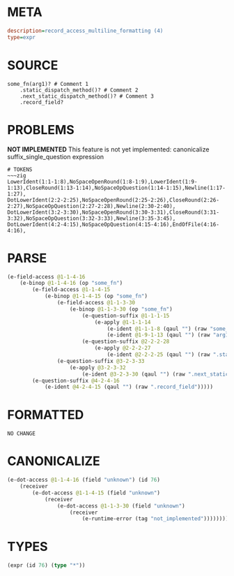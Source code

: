 # META
~~~ini
description=record_access_multiline_formatting (4)
type=expr
~~~
# SOURCE
~~~roc
some_fn(arg1)? # Comment 1
	.static_dispatch_method()? # Comment 2
	.next_static_dispatch_method()? # Comment 3
	.record_field?
~~~
# PROBLEMS
**NOT IMPLEMENTED**
This feature is not yet implemented: canonicalize suffix_single_question expression


~~~
# TOKENS
~~~zig
LowerIdent(1:1-1:8),NoSpaceOpenRound(1:8-1:9),LowerIdent(1:9-1:13),CloseRound(1:13-1:14),NoSpaceOpQuestion(1:14-1:15),Newline(1:17-1:27),
DotLowerIdent(2:2-2:25),NoSpaceOpenRound(2:25-2:26),CloseRound(2:26-2:27),NoSpaceOpQuestion(2:27-2:28),Newline(2:30-2:40),
DotLowerIdent(3:2-3:30),NoSpaceOpenRound(3:30-3:31),CloseRound(3:31-3:32),NoSpaceOpQuestion(3:32-3:33),Newline(3:35-3:45),
DotLowerIdent(4:2-4:15),NoSpaceOpQuestion(4:15-4:16),EndOfFile(4:16-4:16),
~~~
# PARSE
~~~clojure
(e-field-access @1-1-4-16
	(e-binop @1-1-4-16 (op "some_fn")
		(e-field-access @1-1-4-15
			(e-binop @1-1-4-15 (op "some_fn")
				(e-field-access @1-1-3-30
					(e-binop @1-1-3-30 (op "some_fn")
						(e-question-suffix @1-1-1-15
							(e-apply @1-1-1-14
								(e-ident @1-1-1-8 (qaul "") (raw "some_fn"))
								(e-ident @1-9-1-13 (qaul "") (raw "arg1"))))
						(e-question-suffix @2-2-2-28
							(e-apply @2-2-2-27
								(e-ident @2-2-2-25 (qaul "") (raw ".static_dispatch_method"))))))
				(e-question-suffix @3-2-3-33
					(e-apply @3-2-3-32
						(e-ident @3-2-3-30 (qaul "") (raw ".next_static_dispatch_method"))))))
		(e-question-suffix @4-2-4-16
			(e-ident @4-2-4-15 (qaul "") (raw ".record_field")))))
~~~
# FORMATTED
~~~roc
NO CHANGE
~~~
# CANONICALIZE
~~~clojure
(e-dot-access @1-1-4-16 (field "unknown") (id 76)
	(receiver
		(e-dot-access @1-1-4-15 (field "unknown")
			(receiver
				(e-dot-access @1-1-3-30 (field "unknown")
					(receiver
						(e-runtime-error (tag "not_implemented"))))))))
~~~
# TYPES
~~~clojure
(expr (id 76) (type "*"))
~~~